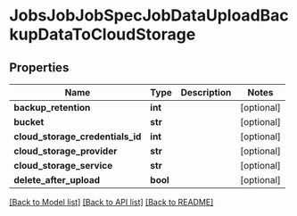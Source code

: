 # JobsJobJobSpecJobDataUploadBackupDataToCloudStorage


## Properties
Name | Type | Description | Notes
------------ | ------------- | ------------- | -------------
**backup_retention** | **int** |  | [optional] 
**bucket** | **str** |  | [optional] 
**cloud_storage_credentials_id** | **int** |  | [optional] 
**cloud_storage_provider** | **str** |  | [optional] 
**cloud_storage_service** | **str** |  | [optional] 
**delete_after_upload** | **bool** |  | [optional] 

[[Back to Model list]](../README.md#documentation-for-models) [[Back to API list]](../README.md#documentation-for-api-endpoints) [[Back to README]](../README.md)


